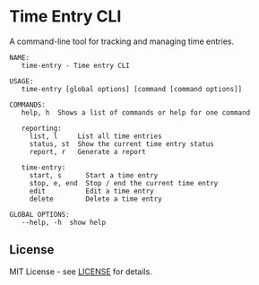 # Time Entry CLI

A command-line tool for tracking and managing time entries.

```
NAME:
   time-entry - Time entry CLI

USAGE:
   time-entry [global options] [command [command options]]

COMMANDS:
   help, h  Shows a list of commands or help for one command

   reporting:
     list, l     List all time entries
     status, st  Show the current time entry status
     report, r   Generate a report

   time-entry:
     start, s      Start a time entry
     stop, e, end  Stop / end the current time entry
     edit          Edit a time entry
     delete        Delete a time entry

GLOBAL OPTIONS:
   --help, -h  show help
```

## License

MIT License - see [LICENSE](LICENSE) for details. 